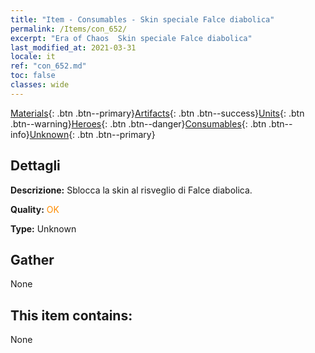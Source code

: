 ```yaml
---
title: "Item - Consumables - Skin speciale Falce diabolica"
permalink: /Items/con_652/
excerpt: "Era of Chaos  Skin speciale Falce diabolica"
last_modified_at: 2021-03-31
locale: it
ref: "con_652.md"
toc: false
classes: wide
---
```

 [Materials](/it/Items/){: .btn .btn--primary}[Artifacts](/it/Items/Artifacts/){: .btn .btn--success}[Units](/it/Items/Units/){: .btn .btn--warning}[Heroes](/it/Items/Heroes/){: .btn .btn--danger}[Consumables](/it/Items/Consumables/){: .btn .btn--info}[Unknown](/it/Items/Unknown/){: .btn .btn--primary}

## Dettagli
 **Descrizione:** Sblocca la skin al risveglio di Falce diabolica.

 **Quality:** <span style="color: #FF8C00">OK</span>

 **Type:** Unknown

## Gather

  None

## This item contains:

  None

